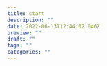 ```yaml
---
title: start
description: ""
date: 2022-06-13T12:44:02.046Z
preview: ""
draft: ""
tags: ""
categories: ""
---
```

